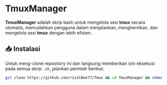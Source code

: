 # TmuxManager

**TmuxManager** adalah skrip bash untuk mengelola sesi **tmux** secara otomatis, memudahkan pengguna dalam menjalankan, menghentikan, dan mengelola sesi **tmux** dengan lebih efisien.

## 📥 Instalasi

Untuk meng-clone repository ini dan langsung memberikan izin eksekusi pada semua skrip `.sh`, jalankan perintah berikut:

```bash
git clone https://github.com/rizalBee77/Tmux && cd TmuxManager && chmod +x *.sh
